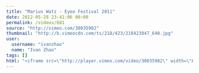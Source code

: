 ```yaml
---
title: "Marius Watz - Eyeo Festival 2011"
date: 2012-05-28 23:41:06 00:00
permalink: /videos/681
source: "http://vimeo.com/30035982"
thumbnail: "http://b.vimeocdn.com/ts/218/423/218423847_640.jpg"
user:
  username: "ivanzhao"
  name: "Ivan Zhao"
tags: []
html: "<iframe src=\"http://player.vimeo.com/video/30035982\" width=\"640\" height=\"480\" frameborder=\"0\" webkitAllowFullScreen mozallowfullscreen allowFullScreen></iframe>"
---
```


